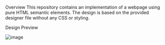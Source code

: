 Overview
This repository contains an implementation of a webpage using pure HTML semantic elements. The design is based on the provided designer file without any CSS or styling.

Design Preview

![image](https://github.com/Nyinawabagesera/alu-web-development/assets/144054988/24e54f41-b492-4e10-8308-c9e2717177d6)


